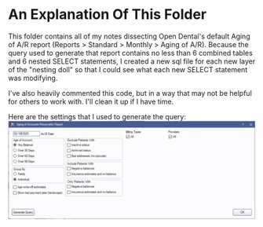# An Explanation Of This Folder

This folder contains all of my notes dissecting Open Dental's default Aging of A/R report (Reports > Standard > Monthly > Aging of A/R). Because the query used to generate that report contains no less than 6 combined tables and 6 nested SELECT statements, I created a new sql file for each new layer of the "nesting doll" so that I could see what each new SELECT statement was modifying.  

I've also heavily commented this code, but in a way that may not be helpful for others to work with. I'll clean it up if I have time. 

Here are the settings that I used to generate the query:  
![report_settings](aging_of_ar.png)